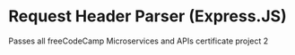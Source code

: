 # Request Header Parser (Express.JS)

Passes all freeCodeCamp Microservices and APIs certificate project 2
